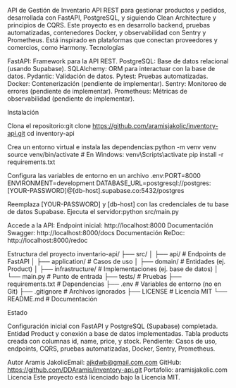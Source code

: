API de Gestión de Inventario
API REST para gestionar productos y pedidos, desarrollada con FastAPI, PostgreSQL, y siguiendo Clean Architecture y principios de CQRS. Este proyecto es en desarrollo backend, pruebas automatizadas, contenedores Docker, y observabilidad con Sentry y Prometheus. Está inspirado en plataformas que conectan proveedores y comercios, como Harmony.
Tecnologías

FastAPI: Framework para la API REST.
PostgreSQL: Base de datos relacional (usando Supabase).
SQLAlchemy: ORM para interactuar con la base de datos.
Pydantic: Validación de datos.
Pytest: Pruebas automatizadas.
Docker: Contenerización (pendiente de implementar).
Sentry: Monitoreo de errores (pendiente de implementar).
Prometheus: Métricas de observabilidad (pendiente de implementar).

Instalación

Clona el repositorio:git clone https://github.com/aramisjakolic/inventory-api.git
cd inventory-api


Crea un entorno virtual e instala las dependencias:python -m venv venv
source venv/bin/activate  # En Windows: venv\Scripts\activate
pip install -r requirements.txt


Configura las variables de entorno en un archivo .env:PORT=8000
ENVIRONMENT=development
DATABASE_URL=postgresql://postgres:[YOUR-PASSWORD]@[db-host].supabase.co:5432/postgres

Reemplaza [YOUR-PASSWORD] y [db-host] con las credenciales de tu base de datos Supabase.
Ejecuta el servidor:python src/main.py


Accede a la API:
Endpoint inicial: http://localhost:8000
Documentación Swagger: http://localhost:8000/docs
Documentación ReDoc: http://localhost:8000/redoc



Estructura del proyecto
inventario-api/
├── src/
│   ├── api/                  # Endpoints de FastAPI
│   ├── application/          # Casos de uso
│   ├── domain/               # Entidades (ej. Product)
│   ├── infrastructure/       # Implementaciones (ej. base de datos)
│   └── main.py               # Punto de entrada
├── tests/                    # Pruebas
├── requirements.txt          # Dependencias
├── .env                      # Variables de entorno (no en Git)
├── .gitignore                # Archivos ignorados
├── LICENSE                   # Licencia MIT
└── README.md                 # Documentación

Estado

Configuración inicial con FastAPI y PostgreSQL (Supabase) completada.
Entidad Product y conexión a base de datos implementadas.
Tabla products creada con columnas id, name, price, y stock.
Pendiente: Casos de uso, endpoints, CQRS, pruebas automatizadas, Docker, Sentry, Prometheus.

Autor
Aramis JakolicEmail: ajkdwb@gmail.com.com GitHub: https://github.com/DDAramis/inventory-api.git  Portafolio: aramisjakolic.com
Licencia
Este proyecto está licenciado bajo la Licencia MIT.
